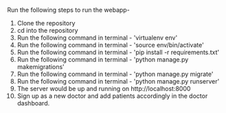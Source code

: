 Run the following steps to run the webapp-

1. Clone the repository
2. cd into the repository
3. Run the following command in terminal - 'virtualenv env'
4. Run the following command in terminal - 'source env/bin/activate'
5. Run the following command in terminal - 'pip install -r requirements.txt'
6. Run the following command in terminal - 'python manage.py makemigrations'
7. Run the following command in terminal - 'python manage.py migrate'
8. Run the following command in terminal - 'python manage.py runserver'
9. The server would be up and running on http://localhost:8000
10. Sign up as a new doctor and add patients accordingly in the doctor dashboard.

